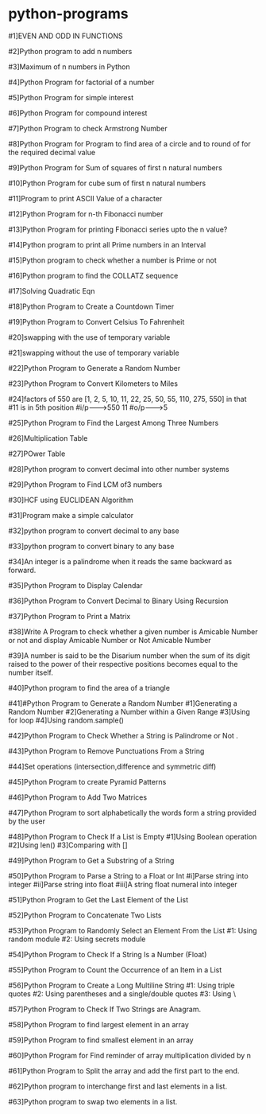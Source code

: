 # python-programs

#1]EVEN AND ODD IN FUNCTIONS

#2]Python program to add n numbers

#3]Maximum of n numbers in Python

#4]Python Program for factorial of a number

#5]Python Program for simple interest

#6]Python Program for compound interest

#7]Python Program to check Armstrong Number

#8]Python Program for Program to find area of a circle and to round of for the required decimal value

#9]Python Program for Sum of squares of first n natural numbers

#10]Python Program for cube sum of first n natural numbers

#11]Program to print ASCII Value of a character

#12]Python Program for n-th Fibonacci number

#13]Python Program for printing Fibonacci series upto the n value?

#14]Python program to print all Prime numbers in an Interval

#15]Python program to check whether a number is Prime or not

#16]Python program to find the COLLATZ sequence

#17]Solving Quadratic Eqn

#18]Python Program to Create a Countdown Timer

#19]Python Program to Convert Celsius To Fahrenheit

#20]swapping with the use of temporary variable

#21]swapping without the use of temporary variable

#22]Python Program to Generate a Random Number

#23]Python Program to Convert Kilometers to Miles

#24]factors of 550 are [1, 2, 5, 10, 11, 22, 25, 50, 55, 110, 275, 550] in that
#11 is in 5th position
#i/p--->550 11
#o/p--->5

#25]Python Program to Find the Largest Among Three Numbers

#26]Multiplication Table

#27]POwer Table

#28]Python program to convert decimal into other number systems

#29]Python Program to Find LCM of3 numbers

#30]HCF using EUCLIDEAN Algorithm

#31]Program make a simple calculator

#32]python program to convert decimal to any base

#33]python program to convert binary to any base

#34]An integer is a palindrome when it reads the same backward as forward.

#35]Python Program to Display Calendar

#36]Python Program to Convert Decimal to Binary Using Recursion

#37]Python Program to Print a Matrix

#38]Write A Program to check whether a given number is Amicable Number or not and display Amicable Number or Not Amicable Number

#39]A number is said to be the Disarium number when the sum of its digit raised to the power of their respective positions becomes equal to the number itself.

#40]Python program to find the area of a triangle

#41]#Python Program to Generate a Random Number
    #1]Generating a Random Number
    #2]Generating a Number within a Given Range
    #3]Using for loop
    #4]Using random.sample()
    
#42]Python Program to Check Whether a String is Palindrome or Not .

#43]Python Program to Remove Punctuations From a String

#44]Set operations (intersection,difference and symmetric diff)

#45]Python Program to create Pyramid Patterns

#46]Python Program to Add Two Matrices

#47]Python Program to sort alphabetically the words form a string provided by the user

#48]Python Program to Check If a List is Empty
     #1]Using Boolean operation
     #2]Using len()
     #3]Comparing with []
     
#49]Python Program to Get a Substring of a String

#50]Python Program to Parse a String to a Float or Int
    #i]Parse string into integer
    #ii]Parse string into float
    #iii]A string float numeral into integer

#51]Python Program to Get the Last Element of the List

#52]Python Program to Concatenate Two Lists

#53]Python Program to Randomly Select an Element From the List
    #1: Using random module
    #2: Using secrets module

#54]Python Program to Check If a String Is a Number (Float)

#55]Python Program to Count the Occurrence of an Item in a List

#56]Python Program to Create a Long Multiline String
   #1: Using triple quotes
   #2: Using parentheses and a single/double quotes
   #3: Using \

#57]Python Program to Check If Two Strings are Anagram.
    
#58]Python Program to find largest element in an array

#59]Python Program to find smallest element in an array

#60]Python Program for Find reminder of array multiplication divided by n

#61]Python Program to Split the array and add the first part to the end.

#62]Python program to interchange first and last elements in a list.

#63]Python program to swap two elements in a list.








